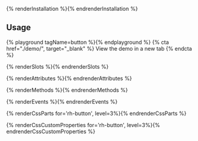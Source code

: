 {% renderInstallation %}{% endrenderInstallation %}

## Usage
  {% playground tagName=button %}{% endplayground %}
  {% cta href="./demo/", target="_blank" %}
View the demo in a new tab
  {% endcta %}

{% renderSlots %}{% endrenderSlots %}

{% renderAttributes %}{% endrenderAttributes %}

{% renderMethods %}{% endrenderMethods %}

{% renderEvents %}{% endrenderEvents %}

{% renderCssParts for='rh-button', level=3%}{% endrenderCssParts %}

{% renderCssCustomProperties for='rh-button', level=3%}{% endrenderCssCustomProperties %}